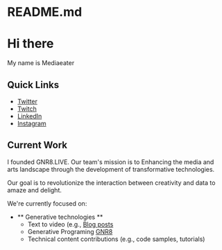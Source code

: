 # README.md

# Hi there

My name is Mediaeater 

## Quick Links

- [Twitter](https://twitter.com/markghuneim)
- [Twitch](https://twitch.tv/mediaeater)
- [LinkedIn](https://linkedin.com/in/markghuneim)
- [Instagram](https://instagram.com/HudsonStreetLibrary)

## Current Work

I founded GNR8.LIVE. Our team's mission is to Enhancing the media and arts landscape through the development of transformative technologies. 

Our goal is to revolutionize the interaction between creativity and data to amaze and delight. 

We're currently focused on:

- ** Generative technologies **
  - Text to video (e.g., [Blog posts](https://yourblog.com)
  - Generative Programing [GNR8](https://)
  - Technical content contributions (e.g., code samples, tutorials)

 
